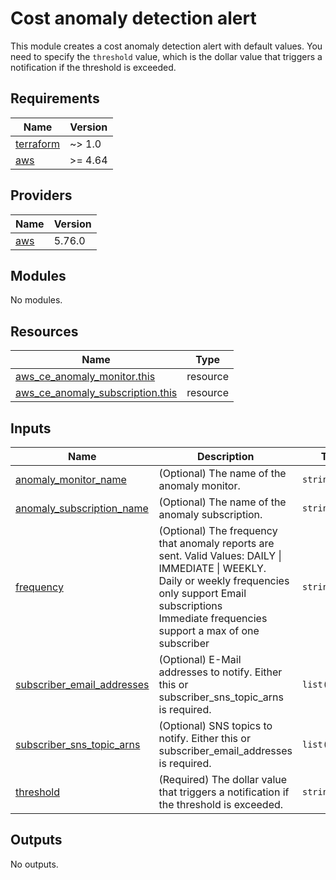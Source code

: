 # Cost anomaly detection alert

This module creates a cost anomaly detection alert with default values. You need to specify the `threshold` value, which is the dollar value that triggers a notification if the threshold is exceeded.

<!-- BEGINNING OF PRE-COMMIT-TERRAFORM DOCS HOOK -->
## Requirements

| Name | Version |
|------|---------|
| <a name="requirement_terraform"></a> [terraform](#requirement\_terraform) | ~> 1.0 |
| <a name="requirement_aws"></a> [aws](#requirement\_aws) | >= 4.64 |

## Providers

| Name | Version |
|------|---------|
| <a name="provider_aws"></a> [aws](#provider\_aws) | 5.76.0 |

## Modules

No modules.

## Resources

| Name | Type |
|------|------|
| [aws_ce_anomaly_monitor.this](https://registry.terraform.io/providers/hashicorp/aws/latest/docs/resources/ce_anomaly_monitor) | resource |
| [aws_ce_anomaly_subscription.this](https://registry.terraform.io/providers/hashicorp/aws/latest/docs/resources/ce_anomaly_subscription) | resource |

## Inputs

| Name | Description | Type | Default | Required |
|------|-------------|------|---------|:--------:|
| <a name="input_anomaly_monitor_name"></a> [anomaly\_monitor\_name](#input\_anomaly\_monitor\_name) | (Optional) The name of the anomaly monitor. | `string` | `"AWSServiceMonitor"` | no |
| <a name="input_anomaly_subscription_name"></a> [anomaly\_subscription\_name](#input\_anomaly\_subscription\_name) | (Optional) The name of the anomaly subscription. | `string` | `"AWSServiceSubscription"` | no |
| <a name="input_frequency"></a> [frequency](#input\_frequency) | (Optional) The frequency that anomaly reports are sent. Valid Values: DAILY \| IMMEDIATE \| WEEKLY.<br/>    Daily or weekly frequencies only support Email subscriptions<br/>    Immediate frequencies support a max of one subscriber | `string` | `"DAILY"` | no |
| <a name="input_subscriber_email_addresses"></a> [subscriber\_email\_addresses](#input\_subscriber\_email\_addresses) | (Optional) E-Mail addresses to notify. Either this or subscriber\_sns\_topic\_arns is required. | `list(string)` | `[]` | no |
| <a name="input_subscriber_sns_topic_arns"></a> [subscriber\_sns\_topic\_arns](#input\_subscriber\_sns\_topic\_arns) | (Optional) SNS topics to notify. Either this or subscriber\_email\_addresses is required. | `list(string)` | `[]` | no |
| <a name="input_threshold"></a> [threshold](#input\_threshold) | (Required) The dollar value that triggers a notification if the threshold is exceeded. | `string` | n/a | yes |

## Outputs

No outputs.
<!-- END OF PRE-COMMIT-TERRAFORM DOCS HOOK -->
